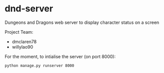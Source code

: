 # dnd-server
Dungeons and Dragons web server to display character status on a screen

Project Team:
 - dmclaren78
 - willylao90

For the moment, to intialise the server (on port 8000):

`python manage.py runserver 8000`

